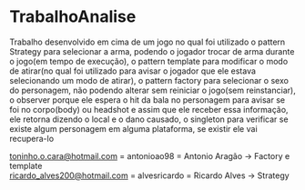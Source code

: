 # TrabalhoAnalise
 Trabalho desenvolvido em cima de um jogo no qual foi utilizado o pattern Strategy para selecionar a arma, podendo o jogador trocar de arma durante o jogo(em tempo de execução), o pattern template para modificar o modo de atirar(no qual foi utilizado para avisar o jogador que ele estava selecionando um modo de atirar), o pattern factory para selecionar o sexo do personagem, não podendo alterar sem reiniciar o jogo(sem reinstanciar), o observer porque ele espera o hit da bala no personagem para avisar se foi no corpo(body) ou headshot e assim que ele receber essa informação, ele retorna dizendo o local e o dano causado, o singleton para verificar se existe algum personagem em alguma plataforma, se existir ele vai recupera-lo </br>
 
 toninho.o.cara@hotmail.com = antonioao98 = Antonio Aragão -> Factory e template</br>
 ricardo_alves200@hotmail.com = alvesricardo = Ricardo Alves -> Strategy

